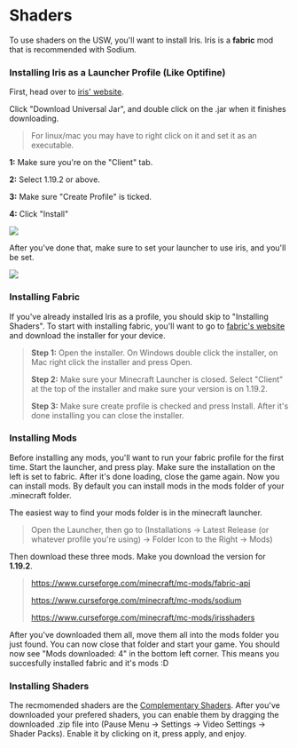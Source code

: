 # Shaders

To use shaders on the USW, you'll want to install Iris. Iris is a __fabric__ mod that is recommended with Sodium.

### Installing Iris as a Launcher Profile (Like Optifine)

First, head over to [iris' website](https://irisshaders.net/download).

Click "Download Universal Jar", and double click on the .jar when it finishes downloading.

> For linux/mac you may have to right click on it and set it as an executable.

**1:** Make sure you're on the "Client" tab.

**2:** Select 1.19.2 or above.

**3:** Make sure "Create Profile" is ticked.

**4:** Click "Install"

![](https://cdn.discordapp.com/attachments/1048409910007832707/1048409912843194388/image.png)


After you've done that, make sure to set your launcher to use iris, and you'll be set.

![](https://cdn.discordapp.com/attachments/1048409910007832707/1048411087927779428/image.png)


### Installing Fabric
If you've already installed Iris as a profile, you should skip to "Installing Shaders".
To start with installing fabric, you'll want to go to [fabric's website](https://fabricmc.net/use/installer/) and download the installer for your device.

> **Step 1:** Open the installer. On Windows double click the installer, on Mac right click the installer and press Open.
> 
> **Step 2:** Make sure your Minecraft Launcher is closed. Select "Client" at the top of the installer and make sure your version is on 1.19.2.
> 
> **Step 3:** Make sure create profile is checked and press Install. After it's done installing you can close the installer.

### Installing Mods
Before installing any mods, you'll want to run your fabric profile for the first time. Start the launcher, and press play. Make sure the installation on the left is set to fabric.
After it's done loading, close the game again. Now you can install mods. By default you can install mods in the mods folder of your .minecraft folder.

The easiest way to find your mods folder is in the minecraft launcher.
> Open the Launcher, then go to (Installations -> Latest Release (or whatever profile you're using) -> Folder Icon to the Right -> Mods)

Then download these three mods. Make you download the version for __1.19.2__.
> https://www.curseforge.com/minecraft/mc-mods/fabric-api
> 
> https://www.curseforge.com/minecraft/mc-mods/sodium
> 
> https://www.curseforge.com/minecraft/mc-mods/irisshaders

After you've downloaded them all, move them all into the mods folder you just found. You can now close that folder and start your game.
You should now see "Mods downloaded: 4" in the bottom left corner. This means you succesfully installed fabric and it's mods :D

### Installing Shaders
The recmomended shaders are the [Complementary Shaders](https://www.curseforge.com/minecraft/customization/complementary-shaders).
After you've downloaded your prefered shaders, you can enable them by dragging the downloaded .zip file into (Pause Menu -> Settings -> Video Settings -> Shader Packs).
Enable it by clicking on it, press apply, and enjoy.
